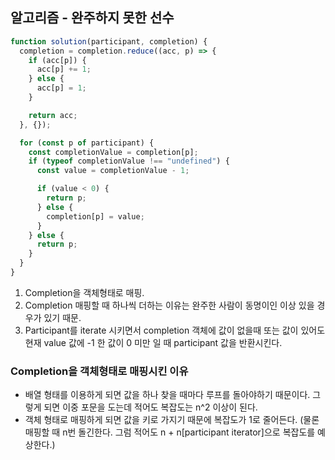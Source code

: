 ## 알고리즘 - 완주하지 못한 선수

```javascript
function solution(participant, completion) {
  completion = completion.reduce((acc, p) => {
    if (acc[p]) {
      acc[p] += 1;
    } else {
      acc[p] = 1;
    }

    return acc;
  }, {});

  for (const p of participant) {
    const completionValue = completion[p];
    if (typeof completionValue !== "undefined") {
      const value = completionValue - 1;

      if (value < 0) {
        return p;
      } else {
        completion[p] = value;
      }
    } else {
      return p;
    }
  }
}
```

1. Completion을 객체형태로 매핑.
2. Completion 매핑할 때 하나씩 더하는 이유는 완주한 사람이 동명이인 이상 있을 경우가 있기 때문.
3. Participant를 iterate 시키면서 completion 객체에 값이 없을때 또는 값이 있어도 현재 value 값에 -1 한 값이 0 미만 일 때 participant 값을 반환시킨다.

### Completion을 객체형태로 매핑시킨 이유

- 배열 형태를 이용하게 되면 값을 하나 찾을 때마다 루프를 돌아야하기 때문이다. 그렇게 되면 이중 포문을 도는데 적어도 복잡도는 n^2 이상이 된다.
- 객체 형태로 매핑하게 되면 값을 키로 가지기 때문에 복잡도가 1로 줄어든다. (물론 매핑할 때 n번 돌긴한다. 그럼 적어도 n + n[participant iterator]으로 복잡도를 예상한다.)

